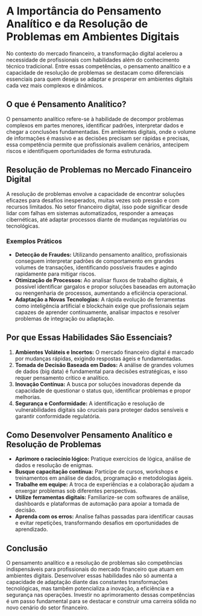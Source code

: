 # A Importância do Pensamento Analítico e da Resolução de Problemas em Ambientes Digitais

No contexto do mercado financeiro, a transformação digital acelerou a necessidade de profissionais com habilidades além do conhecimento técnico tradicional. Entre essas competências, o pensamento analítico e a capacidade de resolução de problemas se destacam como diferenciais essenciais para quem deseja se adaptar e prosperar em ambientes digitais cada vez mais complexos e dinâmicos.

## O que é Pensamento Analítico?

O pensamento analítico refere-se à habilidade de decompor problemas complexos em partes menores, identificar padrões, interpretar dados e chegar a conclusões fundamentadas. Em ambientes digitais, onde o volume de informações é massivo e as decisões precisam ser rápidas e precisas, essa competência permite que profissionais avaliem cenários, antecipem riscos e identifiquem oportunidades de forma estruturada.

## Resolução de Problemas no Mercado Financeiro Digital

A resolução de problemas envolve a capacidade de encontrar soluções eficazes para desafios inesperados, muitas vezes sob pressão e com recursos limitados. No setor financeiro digital, isso pode significar desde lidar com falhas em sistemas automatizados, responder a ameaças cibernéticas, até adaptar processos diante de mudanças regulatórias ou tecnológicas.

### Exemplos Práticos

- **Detecção de Fraudes:** Utilizando pensamento analítico, profissionais conseguem interpretar padrões de comportamento em grandes volumes de transações, identificando possíveis fraudes e agindo rapidamente para mitigar riscos.
- **Otimização de Processos:** Ao analisar fluxos de trabalho digitais, é possível identificar gargalos e propor soluções baseadas em automação ou reengenharia de processos, aumentando a eficiência operacional.
- **Adaptação a Novas Tecnologias:** A rápida evolução de ferramentas como inteligência artificial e blockchain exige que profissionais sejam capazes de aprender continuamente, analisar impactos e resolver problemas de integração ou adaptação.

## Por que Essas Habilidades São Essenciais?

1. **Ambientes Voláteis e Incertos:** O mercado financeiro digital é marcado por mudanças rápidas, exigindo respostas ágeis e fundamentadas.
2. **Tomada de Decisão Baseada em Dados:** A análise de grandes volumes de dados (big data) é fundamental para decisões estratégicas, e isso requer pensamento crítico e analítico.
3. **Inovação Contínua:** A busca por soluções inovadoras depende da capacidade de questionar o status quo, identificar problemas e propor melhorias.
4. **Segurança e Conformidade:** A identificação e resolução de vulnerabilidades digitais são cruciais para proteger dados sensíveis e garantir conformidade regulatória.

## Como Desenvolver Pensamento Analítico e Resolução de Problemas

- **Aprimore o raciocínio lógico:** Pratique exercícios de lógica, análise de dados e resolução de enigmas.
- **Busque capacitação contínua:** Participe de cursos, workshops e treinamentos em análise de dados, programação e metodologias ágeis.
- **Trabalhe em equipe:** A troca de experiências e a colaboração ajudam a enxergar problemas sob diferentes perspectivas.
- **Utilize ferramentas digitais:** Familiarize-se com softwares de análise, dashboards e plataformas de automação para apoiar a tomada de decisão.
- **Aprenda com os erros:** Analise falhas passadas para identificar causas e evitar repetições, transformando desafios em oportunidades de aprendizado.

## Conclusão

O pensamento analítico e a resolução de problemas são competências indispensáveis para profissionais do mercado financeiro que atuam em ambientes digitais. Desenvolver essas habilidades não só aumenta a capacidade de adaptação diante das constantes transformações tecnológicas, mas também potencializa a inovação, a eficiência e a segurança nas operações. Investir no aprimoramento dessas competências é um passo fundamental para se destacar e construir uma carreira sólida no novo cenário do setor financeiro.